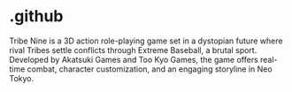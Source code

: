 # .github
Tribe Nine is a 3D action role-playing game set in a dystopian future where rival Tribes settle conflicts through Extreme Baseball, a brutal sport. Developed by Akatsuki Games and Too Kyo Games, the game offers real-time combat, character customization, and an engaging storyline in Neo Tokyo.
